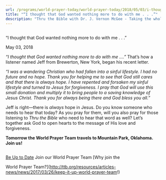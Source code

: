 ```yaml
---
url: /programs/world-prayer-today/world-prayer-today/2018/05/03/i-thought-that-god-wanted-nothing-more-to-do-with-me-.-.--
title: "“I thought that God wanted nothing more to do with me . . .”"
description: "Thru the Bible with Dr. J. Vernon McGee - Taking the whole Word to the whole world"
---
```







## 
 “I thought that God wanted nothing more to do with me . . .”


May 03, 2018




*“I thought that God wanted nothing more to do with me ….”* That’s how a listener named Jeff from Brewerton, New York, began his recent letter.


*“I was a wandering Christian who had fallen into a sinful lifestyle. I had no future and no hope. Thank you for helping me to see that God still cares and that there is always hope. I have repented and forsaken my sinful lifestyle and turned to Jesus for forgiveness. I pray that God will use this small donation and multiply it to bring people to a saving knowledge of Jesus Christ. Thank you for always being there and God bless you all.”*


Jeff is right—there is *always* hope in Jesus. Do you know someone who needs to hear that today? As you pray for them, will you also pray for those listening to *Thru the Bible* who need to hear that word as well? Let’s together ask God to open hearts to the message of His love and forgiveness.


**Tomorrow the World Prayer Team travels to Mountain Park, Oklahoma. Join us!**







## 




[Be Up to Date](http://feeds.feedburner.com/WorldPrayerToday "World Prayer Today RSS Feed")
Join our World Prayer Team
[Why join the  

World Prayer Team?](http://ttb.org/resources/articles-news/news/2017/03/26/keep-it-up-world-prayer-team!)




